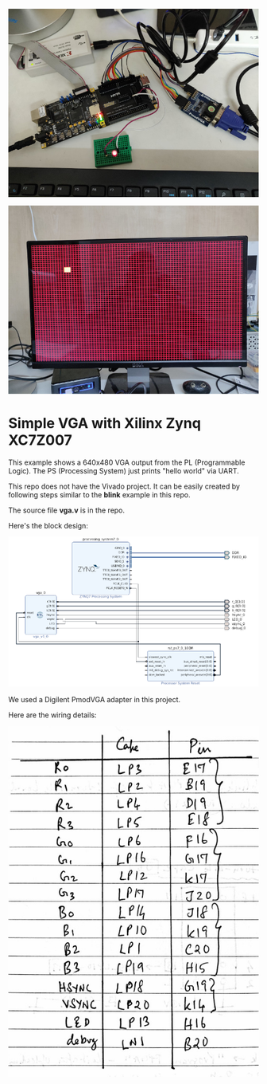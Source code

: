 ![Zynq](simple_vga1.jpg)


![VGA](simple_vga2.jpg)

# Simple VGA with Xilinx Zynq XC7Z007

This example shows a 640x480 VGA output from the PL (Programmable Logic). The PS (Processing System)
just prints "hello world" via UART.

This repo does not have the Vivado project. It can be easily created by following steps similar to the 
**blink** example in this repo.

The source file **vga.v** is in the repo.

Here's the block design:

![Block Design](block.png)

We used a Digilent PmodVGA adapter in this project.

Here are the wiring details:

![Wiring](wiring.jpg)
